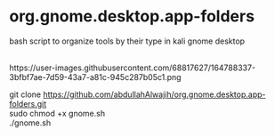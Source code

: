 # org.gnome.desktop.app-folders
bash script to organize tools by their type in kali gnome desktop

<br>
https://user-images.githubusercontent.com/68817627/164788337-3bfbf7ae-7d59-43a7-a81c-945c287b05c1.png
<br>

git clone https://github.com/abdullahAlwajih/org.gnome.desktop.app-folders.git
<br>
sudo chmod +x gnome.sh
<br>
./gnome.sh
